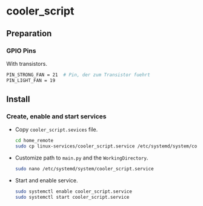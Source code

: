 # cooler_script

## Preparation
### GPIO Pins
With transistors.
```bash
PIN_STRONG_FAN = 21  # Pin, der zum Transistor fuehrt
PIN_LIGHT_FAN = 19
```

## Install
### Create, enable and start services
- Copy ```cooler_script.sevices``` file.
  ```bash
  cd home_remote
  sudo cp linux-services/cooler_script.service /etc/systemd/system/cooler_script.service
  ```
- Customize path to ```main.py``` and the ```WorkingDirectory```.
  ```bash
  sudo nano /etc/systemd/system/cooler_script.service
  ```
- Start and enable service.
  ```bash
  sudo systemctl enable cooler_script.service
  sudo systemctl start cooler_script.service
  ```
